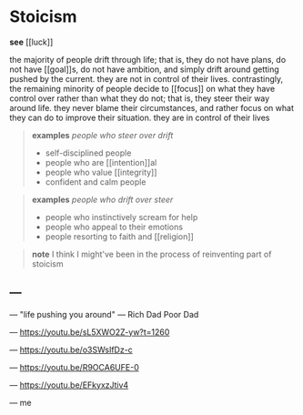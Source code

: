 # Stoicism

**see** [[luck]]

the majority of people drift through life; that is, they do not have plans, do not have [[goal]]s, do not have ambition, and simply drift around getting pushed by the current. they are not in control of their lives. contrastingly, the remaining minority of people decide to [[focus]] on what they have control over rather than what they do not; that is, they steer their way around life. they never blame their circumstances, and rather focus on what they can do to improve their situation. they are in control of their lives

> **examples** _people who steer over drift_
>
> - self-disciplined people
> - people who are [[intention]]al
> - people who value [[integrity]]
> - confident and calm people

> **examples** _people who drift over steer_
>
> - people who instinctively scream for help
> - people who appeal to their emotions
> - people resorting to faith and [[religion]]

> **note** I think I might've been in the process of reinventing part of stoicism

## &mdash;

&mdash; "life pushing you around" &mdash; Rich Dad Poor Dad

&mdash; <https://youtu.be/sL5XWO2Z-yw?t=1260>

&mdash; <https://youtu.be/o3SWsIfDz-c>

&mdash; <https://youtu.be/R9OCA6UFE-0>

&mdash; <https://youtu.be/EFkyxzJtiv4>

&mdash; me

